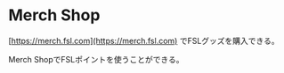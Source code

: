 # Merch Shop

[https://merch.fsl.com](https://merch.fsl.com) でFSLグッズを購入できる。

Merch ShopでFSLポイントを使うことができる。
